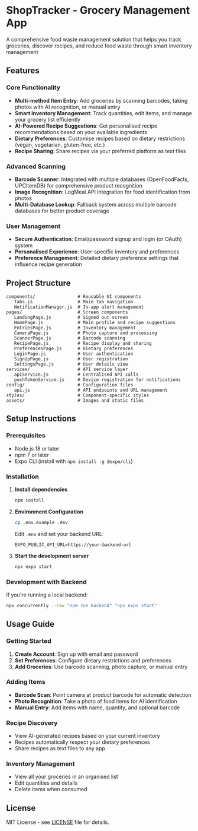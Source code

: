 # ShopTracker - Grocery Management App

A comprehensive food waste management solution that helps you track groceries, discover recipes, and reduce food waste through smart inventory management

## Features

### Core Functionality

- **Multi-method Item Entry**: Add groceries by scanning barcodes, taking photos with AI recognition, or manual entry
- **Smart Inventory Management**: Track quantities, edit items, and manage your grocery list efficiently
- **AI-Powered Recipe Suggestions**: Get personalised recipe recommendations based on your available ingredients
- **Dietary Preferences**: Customise recipes based on dietary restrictions (vegan, vegetarian, gluten-free, etc.)
- **Recipe Sharing**: Share recipes via your preferred platform as text files

### Advanced Scanning

- **Barcode Scanner**: Integrated with multiple databases (OpenFoodFacts, UPCItemDB) for comprehensive product recognition
- **Image Recognition**: LogMeal API integration for food identification from photos
- **Multi-Database Lookup**: Fallback system across multiple barcode databases for better product coverage

### User Management

- **Secure Authentication**: Email/password signup and login (or OAuth) system
- **Personalised Experience**: User-specific inventory and preferences
- **Preference Management**: Detailed dietary preference settings that influence recipe generation

## Project Structure

```
components/                # Reusable UI components
   Tabs.js                 # Main tab navigation
   NotificationManager.js  # In-app alert management
pages/                     # Screen components
   LandingPage.js          # Signed out screen
   HomePage.js             # Main profile and recipe suggestions
   EntriesPage.js          # Inventory management
   CameraPage.js           # Photo capture and processing
   ScannerPage.js          # Barcode scanning
   RecipePage.js           # Recipe display and sharing
   PreferencesPage.js      # Dietary preferences
   LoginPage.js            # User authentication
   SignUpPage.js           # User registration
   SettingsPage.js         # User details view
services/                  # API service layer
   apiService.js           # Centralised API calls
   pushTokenService.js     # Device registration for notifications
config/                    # Configuration files
   api.js                  # API endpoints and URL management
styles/                    # Component-specific styles
assets/                    # Images and static files
```

## Setup Instructions

### Prerequisites

- Node.js 18 or later
- npm 7 or later
- Expo CLI (install with `npm install -g @expo/cli`)

### Installation

1. **Install dependencies**

   ```bash
   npm install
   ```

2. **Environment Configuration**

   ```bash
   cp .env.example .env
   ```

   Edit `.env` and set your backend URL:

   ```
   EXPO_PUBLIC_API_URL=https://your-backend-url
   ```

3. **Start the development server**
   ```bash
   npx expo start
   ```

### Development with Backend

If you're running a local backend:

```bash
npx concurrently --raw "npm run backend" "npx expo start"
```

## Usage Guide

### Getting Started

1. **Create Account**: Sign up with email and password
2. **Set Preferences**: Configure dietary restrictions and preferences
3. **Add Groceries**: Use barcode scanning, photo capture, or manual entry

### Adding Items

- **Barcode Scan**: Point camera at product barcode for automatic detection
- **Photo Recognition**: Take a photo of food items for AI identification
- **Manual Entry**: Add items with name, quantity, and optional barcode

### Recipe Discovery

- View AI-generated recipes based on your current inventory
- Recipes automatically respect your dietary preferences
- Share recipes as text files to any app

### Inventory Management

- View all your groceries in an organised list
- Edit quantities and details
- Delete items when consumed

## License

MIT License - see [LICENSE](LICENSE) file for details.
